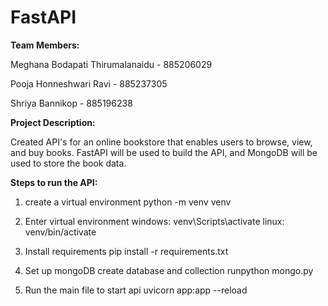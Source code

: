 # FastAPI
**Team Members:**

Meghana Bodapati Thirumalanaidu - 885206029

Pooja Honneshwari Ravi - 885237305

Shriya Bannikop - 885196238

**Project Description:**

Created API's for an online bookstore that enables users to browse, view, and buy books. FastAPI will be used to build the API, and MongoDB will be used to store the book data.

**Steps to run the API:**

1. create a virtual environment
python -m venv venv

2. Enter virtual environment
windows: venv\Scripts\activate
linux: venv/bin/activate

3. Install requirements
pip install -r requirements.txt

4. Set up mongoDB create database and collection
runpython mongo.py

5. Run the main file to start api
uvicorn app:app --reload


